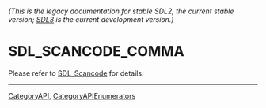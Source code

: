###### (This is the legacy documentation for stable SDL2, the current stable version; [SDL3](https://wiki.libsdl.org/SDL3/) is the current development version.)
# SDL_SCANCODE_COMMA

Please refer to [SDL_Scancode](SDL_Scancode) for details.

----
[CategoryAPI](CategoryAPI), [CategoryAPIEnumerators](CategoryAPIEnumerators)


